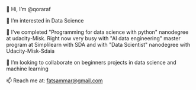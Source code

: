 👋 Hi, I’m @qoraraf

👀 I’m interested in Data Science

🌱 I've completed "Programming for data science with python" nanodegree at udacity-Misk. Right now very busy with "AI data engineering" master program at Simplilearn with SDA and with "Data Scientist" nanodegree with Udacity-Misk-Sdaia

💞️ I’m looking to collaborate on beginners projects in data science and machine learning

📫 Reach me at: fatsammar@gmail.com


<!---
qoraraf/qoraraf is a ✨ special ✨ repository because its `README.md` (this file) appears on your GitHub profile.
You can click the Preview link to take a look at your changes.
--->
